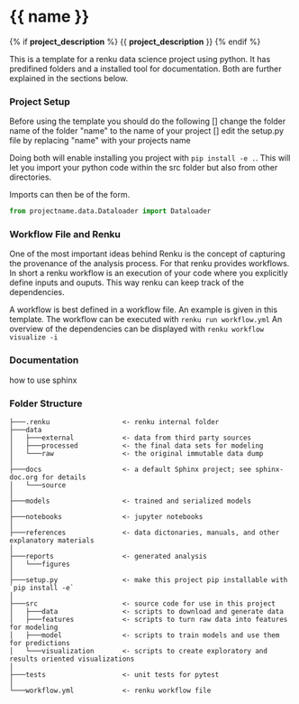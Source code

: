 # {{ name }}
{% if __project_description__ %}
{{ __project_description__ }}
{% endif %}

This is a template for a renku data science project using python. It has predifined folders and a installed tool for documentation.
Both are further explained in the sections below.

### Project Setup
Before using the template you should do the following
    [] change the folder name of the folder "name" to the name of your project
    [] edit the setup.py file by replacing "name" with your projects name

Doing both will enable installing you project with `pip install -e .`. 
This will let you import your python code within the src folder but also from other directories.

Imports can then be of the form.
```python
from projectname.data.Dataloader import Dataloader
```


### Workflow File and Renku
One of the most important ideas behind Renku is the concept of capturing the provenance of the analysis process. 
For that renku provides workflows. In short a renku workflow is an execution of your code where you explicitly define inputs and ouputs. 
This way renku can keep track of the dependencies. 

A workflow is best defined in a workflow file. An example is given in this template. 
The workflow can be executed with `renku run workflow.yml`
An overview of the dependencies can be displayed with `renku workflow visualize -i`


### Documentation
how to use sphinx


### Folder Structure
```
├───.renku                  <- renku internal folder 
├───data                        
│   ├───external            <- data from third party sources
│   ├───processed           <- the final data sets for modeling
│   └───raw                 <- the original immutable data dump
│ 
├───docs                    <- a default Sphinx project; see sphinx-doc.org for details
│   └───source
│ 
├───models                  <- trained and serialized models
│ 
├───notebooks               <- jupyter notebooks
│ 
├───references              <- data dictonaries, manuals, and other explanatory materials
│ 
├───reports                 <- generated analysis
│   └───figures
│ 
├───setup.py                <- make this project pip installable with `pip install -e`          
│ 
├───src                     <- source code for use in this project
│   ├───data                <- scripts to download and generate data
│   ├───features            <- scripts to turn raw data into features for modeling
│   ├───model               <- scripts to train models and use them for predictions
│   └───visualization       <- scripts to create exploratory and results oriented visualizations
│ 
├───tests                   <- unit tests for pytest
│ 
└───workflow.yml            <- renku workflow file
```